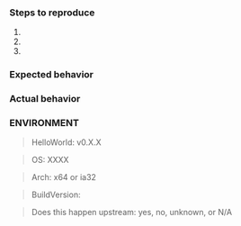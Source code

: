 <!-- Please complete the follow issue template. If is not an issue, feel free to remove the steps and behaviors -->

### Steps to reproduce

1. 
2. 
3. 

### Expected behavior

<!-- Write here -->

### Actual behavior

<!-- Write here -->

### ENVIRONMENT

<!-- Complete your environment -->

> HelloWorld: v0.X.X

> OS: XXXX

> Arch: x64 or ia32

> BuildVersion:

> Does this happen upstream: yes, no, unknown, or N/A
